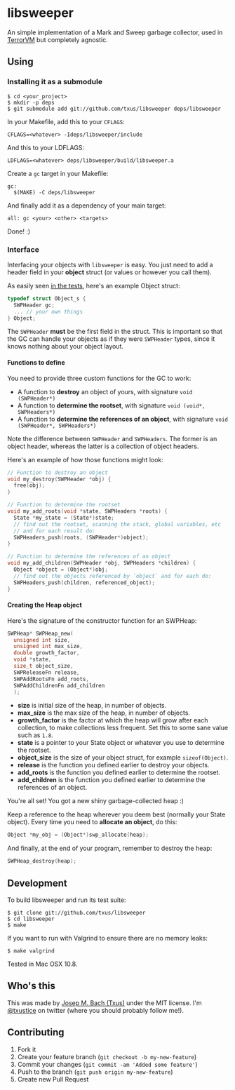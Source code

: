 # libsweeper

An simple implementation of a Mark and Sweep garbage collector, used in
[TerrorVM][terrorvm] but completely agnostic.

## Using

### Installing it as a submodule

    $ cd <your_project>
    $ mkdir -p deps
    $ git submodule add git://github.com/txus/libsweeper deps/libsweeper

In your Makefile, add this to your `CFLAGS`:

    CFLAGS=<whatever> -Ideps/libsweeper/include

And this to your LDFLAGS:

    LDFLAGS=<whatever> deps/libsweeper/build/libsweeper.a

Create a `gc` target in your Makefile:

```make
gc:
  $(MAKE) -C deps/libsweeper
```

And finally add it as a dependency of your main target:

```make
all: gc <your> <other> <targets>
```

Done! :)

### Interface

Interfacing your objects with `libsweeper` is easy. You just need to add a
header field in your **object** struct (or values or however you call them).

As easily seen [in the tests][tests], here's an example Object struct:

```c
typedef struct Object_s {
  SWPHeader gc;
  ... // your own things
} Object;
```

The `SWPHeader` **must** be the first field in the struct. This is important so
that the GC can handle your objects as if they were `SWPHeader` types, since it
knows nothing about your object layout.

#### Functions to define

You need to provide three custom functions for the GC to work:

* A function to **destroy** an object of yours, with signature `void (SWPHeader*)`
* A function to **determine the rootset**, with signature `void (void*,
  SWPHeaders*)`
* A function to **determine the references of an object**, with signature `void (SWPHeader*, SWPHeaders*)`

Note the difference between `SWPHeader` and `SWPHeaders`. The former is an
object header, whereas the latter is a collection of object headers.

Here's an example of how those functions might look:

```c
// Function to destroy an object
void my_destroy(SWPHeader *obj) {
  free(obj);
}

// Function to determine the rootset
void my_add_roots(void *state, SWPHeaders *roots) {
  State *my_state = (State*)state;
  // find out the rootset, scanning the stack, global variables, etc
  // and for each result do:
  SWPHeaders_push(roots, (SWPHeader*)object);
}

// Function to determine the references of an object
void my_add_children(SWPHeader *obj, SWPHeaders *children) {
  Object *object = (Object*)obj;
  // find out the objects referenced by `object` and for each do:
  SWPHeaders_push(children, referenced_object);
}
```

#### Creating the Heap object

Here's the signature of the constructor function for an SWPHeap:

```c
SWPHeap* SWPHeap_new(
  unsigned int size,
  unsigned int max_size,
  double growth_factor,
  void *state,
  size_t object_size,
  SWPReleaseFn release,
  SWPAddRootsFn add_roots,
  SWPAddChildrenFn add_children
  );
```

* **size** is initial size of the heap, in number of objects.
* **max_size** is the max size of the heap, in number of objects.
* **growth_factor** is the factor at which the heap will grow after each
  collection, to make collections less frequent. Set this to some sane value such as `1.8`.
* **state** is a pointer to your State object or whatever you use to determine
  the rootset.
* **object_size** is the size of your object struct, for example
  `sizeof(Object)`.
* **release** is the function you defined earlier to destroy your objects.
* **add_roots** is the function you defined earlier to determine the rootset.
* **add_children** is the function you defined earlier to determine the
  references of an object.

You're all set! You got a new shiny garbage-collected heap :)

Keep a reference to the heap wherever you deem best (normally your State
object). Every time you need to **allocate an object**, do this:

```c
Object *my_obj = (Object*)swp_allocate(heap);
```

And finally, at the end of your program, remember to destroy the heap:

```c
SWPHeap_destroy(heap);
```

## Development

To build libsweeper and run its test suite:

    $ git clone git://github.com/txus/libsweeper
    $ cd libsweeper
    $ make

If you want to run with Valgrind to ensure there are no memory leaks:

    $ make valgrind

Tested in Mac OSX 10.8.

## Who's this

This was made by [Josep M. Bach (Txus)](http://txustice.me) under the MIT
license. I'm [@txustice][twitter] on twitter (where you should probably follow
me!).

## Contributing

1. Fork it
2. Create your feature branch (`git checkout -b my-new-feature`)
3. Commit your changes (`git commit -am 'Added some feature'`)
4. Push to the branch (`git push origin my-new-feature`)
5. Create new Pull Request

[twitter]: https://twitter.com/txustice
[terrorvm]: https://github.com/txus/terrorvm
[tests]: https://github.com/txus/libsweeper/blob/master/tests/sweeper_tests.c